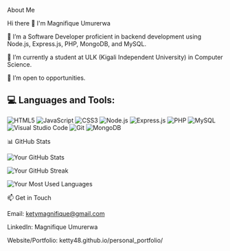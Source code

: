 About Me

Hi there 👋 I'm Magnifique Umurerwa

🔭 I’m a Software Developer proficient in backend development using Node.js, Express.js, PHP, MongoDB, and MySQL.

🌱 I’m currently a student at ULK (Kigali Independent University) in Computer Science.

👯 I’m open to opportunities.

## 💻 Languages and Tools:

![HTML5](https://img.shields.io/badge/-HTML5-E34F26?style=flat&logo=html5&logoColor=white)
![JavaScript](https://img.shields.io/badge/-JavaScript-F7DF1E?style=flat&logo=javascript&logoColor=black)
![CSS3](https://img.shields.io/badge/-CSS3-1572B6?style=flat&logo=css3&logoColor=white)
![Node.js](https://img.shields.io/badge/-Node.js-339933?style=flat&logo=node.js&logoColor=white)
![Express.js](https://img.shields.io/badge/-Express.js-000000?style=flat&logo=express&logoColor=white)
![PHP](https://img.shields.io/badge/-PHP-777BB4?style=flat&logo=php&logoColor=white)
![MySQL](https://img.shields.io/badge/-MySQL-4479A1?style=flat&logo=mysql&logoColor=white)
![Visual Studio Code](https://img.shields.io/badge/-Visual%20Studio%20Code-007ACC?style=flat&logo=visual-studio-code&logoColor=white)
![Git](https://img.shields.io/badge/-Git-F05032?style=flat&logo=git&logoColor=white)
![MongoDB](https://img.shields.io/badge/-MongoDB-47A248?style=flat&logo=mongodb&logoColor=white)




📊 GitHub Stats

![Your GitHub Stats](https://github-readme-stats.vercel.app/api?username=ketty48&show_icons=true&theme=radical)

![Your GitHub Streak](https://github-readme-streak-stats.herokuapp.com/?user=ketty48&theme=radical)


![Your Most Used Languages](https://github-readme-stats.vercel.app/api/top-langs/?username=ketty48&layout=compact&theme=radical)

📫 Get in Touch

Email: ketymagnifique@gmail.com

LinkedIn: Magnifique Umurerwa

Website/Portfolio: ketty48.github.io/personal_portfolio/
